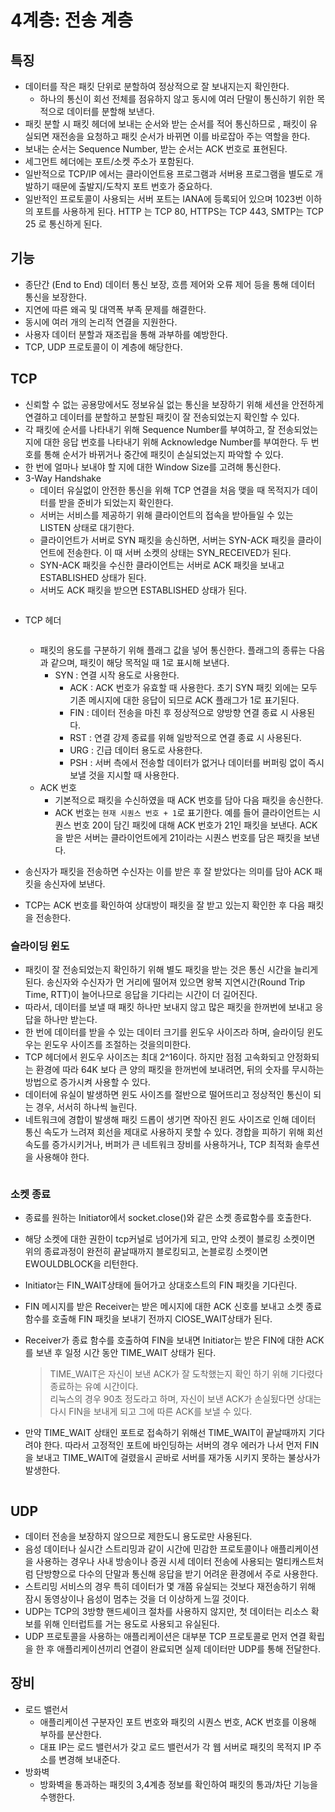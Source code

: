 # 4계층: 전송 계층

## 특징

* 데이터를 작은 패킷 단위로 분할하여 정상적으로 잘 보내지는지 확인한다.
  * 하나의 통신이 회선 전체를 점유하지 않고 동시에 여러 단말이 통신하기 위한 목적으로 데이터를 분할해 보낸다.
* 패킷 분할 시 패킷 헤더에 보내는 순서와 받는 순서를 적어 통신하므로 , 패킷이 유실되면 재전송을 요청하고 패킷 순서가 바뀌면 이를 바로잡아 주는 역할을 한다.
* 보내는 순서는 Sequence Number, 받는 순서는 ACK 번호로 표현된다.
* 세그먼트 헤더에는 포트/소켓 주소가 포함된다.
* 일반적으로 TCP/IP 에서는 클라이언트용 프로그램과 서버용 프로그램을 별도로 개발하기 때문에 출발지/도착지 포트 번호가 중요하다.
* 일반적인 프로토콜이 사용되는 서버 포트는 IANA에 등록되어 있으며 1023번 이하의 포트를 사용하게 된다. HTTP 는 TCP 80, HTTPS는 TCP 443, SMTP는 TCP 25 로 통신하게 된다.

## 기능

* 종단간 (End to End) 데이터 통신 보장, 흐름 제어와 오류 제어 등을 통해 데이터 통신을 보장한다.
* 지연에 따른 왜곡 및 대역폭 부족 문제를 해결한다.
* 동시에 여러 개의 논리적 연결을 지원한다.
* 사용자 데이터 분할과 재조립을 통해 과부하를 예방한다.
* TCP, UDP 프로토콜이 이 계층에 해당한다.

## TCP

* 신뢰할 수 없는 공용망에서도 정보유실 없는 통신을 보장하기 위해 세션을 안전하게 연결하고 데이터를 분할하고 분할된 패킷이 잘 전송되었는지 확인할 수 있다.
* 각 패킷에 순서를 나타내기 위해 Sequence Number를 부여하고, 잘 전송되었는지에 대한 응답 번호를 나타내기 위해 Acknowledge Number를 부여한다. 두 번호를 통해 순서가 바뀌거나 중간에 패킷이 손실되었는지 파악할 수 있다.
* 한 번에 얼마나 보내야 할 지에 대한 Window Size를 고려해 통신한다.
* 3-Way Handshake
  * 데이터 유실없이 안전한 통신을 위해 TCP 연결을 처음 맺을 때 목적지가 데이터를 받을 준비가 되었는지 확인한다.
  * 서버는 서비스를 제공하기 위해 클라이언트의 접속을 받아들일 수 있는 LISTEN 상태로 대기한다.
  * 클라이언트가 서버로 SYN 패킷을 송신하면, 서버는 SYN-ACK 패킷을 클라이언트에 전송한다. 이 때 서버 소켓의 상태는 SYN\_RECEIVED가 된다.
  * SYN-ACK 패킷을 수신한 클라이언트는 서버로 ACK 패킷을 보내고 ESTABLISHED 상태가 된다.
  * 서버도 ACK 패킷을 받으면 ESTABLISHED 상태가 된다.

<figure><img src="../../../.gitbook/assets/image (215).png" alt=""><figcaption></figcaption></figure>

*   TCP 헤더

    <figure><img src="../../../.gitbook/assets/image (216).png" alt=""><figcaption></figcaption></figure>

    * 패킷의 용도를 구분하기 위해 플래그 값을 넣어 통신한다. 플래그의 종류는 다음과 같으며, 패킷이 해당 목적일 때 1로 표시해 보낸다.
      * SYN : 연결 시작 용도로 사용한다.
        * ACK : ACK 번호가 유효할 때 사용한다. 초기 SYN 패킷 외에는 모두 기존 메시지에 대한 응답이 되므로 ACK 플래그가 1로 표기된다.
        * FIN : 데이터 전송을 마친 후 정상적으로 양방향 연결 종료 시 사용된다.
        * RST : 연결 강제 종료를 위해 일방적으로 연결 종료 시 사용된다.
        * URG : 긴급 데이터 용도로 사용한다.
        * PSH : 서버 측에서 전송할 데이터가 없거나 데이터를 버퍼링 없이 즉시 보낼 것을 지시할 때 사용한다.
    * ACK 번호
      * 기본적으로 패킷을 수신하였을 때 ACK 번호를 담아 다음 패킷을 송신한다.
      * ACK 번호는 `현재 시퀀스 번호 + 1`로 표기한다. 예를 들어 클라이언트는 시퀀스 번호 20이 담긴 패킷에 대해 ACK 번호가 21인 패킷을 보낸다. ACK을 받은 서버는 클라이언트에게 21이라는 시퀀스 번호를 담은 패킷을 보낸다.
* 송신자가 패킷을 전송하면 수신자는 이를 받은 후 잘 받았다는 의미를 담아 ACK 패킷을 송신자에 보낸다.
* TCP는 ACK 번호를 확인하여 상대방이 패킷을 잘 받고 있는지 확인한 후 다음 패킷을 전송한다.

### 슬라이딩 윈도

* 패킷이 잘 전송되었는지 확인하기 위해 별도 패킷을 받는 것은 통신 시간을 늘리게 된다. 송신자와 수신자가 먼 거리에 떨어져 있으면 왕복 지연시간(Round Trip Time, RTT)이 늘어나므로 응답을 기다리는 시간이 더 길어진다.
* 따라서, 데이터를 보낼 때 패킷 하나만 보내지 않고 많은 패킷을 한꺼번에 보내고 응답을 하나만 받는다.
* 한 번에 데이터를 받을 수 있는 데이터 크기를 윈도우 사이즈라 하며, 슬라이딩 윈도우는 윈도우 사이즈를 조절하는 것을의미한다.
* TCP 헤더에서 윈도우 사이즈는 최대 2^16이다. 하지만 점점 고속화되고 안정화되는 환경에 따라 64K 보다 큰 양의 패킷을 한꺼번에 보내려면, 뒤의 숫자를 무시하는 방법으로 증가시켜 사용할 수 있다.
* 데이터에 유실이 발생하면 윈도 사이즈를 절반으로 떨어뜨리고 정상적인 통신이 되는 경우, 서서히 하나씩 늘린다.
* 네트워크에 경합이 발생해 패킷 드롭이 생기면 작아진 윈도 사이즈로 인해 데이터 통신 속도가 느려져 회선을 제대로 사용하지 못할 수 있다. 경합을 피하기 위해 회선 속도를 증가시키거나, 버퍼가 큰 네트워크 장비를 사용하거나, TCP 최적화 솔루션을 사용해야 한다.

<figure><img src="../../../.gitbook/assets/image (214).png" alt=""><figcaption></figcaption></figure>

### 소켓 종료

* 종료를 원하는 Initiator에서 socket.close()와 같은 소켓 종료함수를 호출한다.
* 해당 소켓에 대한 권한이 tcp커널로 넘어가게 되고, 만약 소켓이 블로킹 소켓이면 위의 종료과정이 완전히 끝날때까지 블로킹되고, 논블로킹 소켓이면 EWOULDBLOCK을 리턴한다.
* Initiator는 FIN\_WAIT상태에 들어가고 상대호스트의 FIN 패킷을 기다린다.
* FIN 메시지를 받은 Receiver는 받은 메시지에 대한 ACK 신호를 보내고 소켓 종료 함수를 호출해 FIN 패킷을 보내기 전까지 ClOSE\_WAIT상태가 된다.
*   Receiver가 종료 함수를 호출하여 FIN을 보내면 Initiator는 받은 FIN에 대한 ACK를 보낸 후 일정 시간 동안 TIME\_WAIT 상태가 된다.

    > TIME\_WAIT은 자신이 보낸 ACK가 잘 도착했는지 확인 하기 위해 기다렸다 종료하는 유예 시간이다.\
    > 리눅스의 경우 90초 정도라고 하며, 자신이 보낸 ACK가 손실됬다면 상대는 다시 FIN을 보내게 되고 그에 따른 ACK를 보낼 수 있다.

    &#x20;
*   만약 TIME\_WAIT 상태인 포트로 접속하기 위해선 TIME\_WAIT이 끝날때까지 기다려야 한다. 따라서 고정적인 포트에 바인딩하는 서버의 경우 에러가 나서 먼저 FIN을 보내고 TIME\_WAIT에 걸렸을시 곧바로 서버를 재가동 시키지 못하는 불상사가 발생한다.

    &#x20;

<figure><img src="../../../.gitbook/assets/image (1) (1) (1) (1) (1) (1) (1) (1) (1) (1) (1) (1) (1) (1) (1) (1) (1) (1) (1) (1) (1) (1) (1) (1) (1) (1) (1).png" alt=""><figcaption></figcaption></figure>

## UDP

* 데이터 전송을 보장하지 않으므로 제한도니 용도로만 사용된다.
* 음성 데이터나 실시간 스트리밍과 같이 시간에 민감한 프로토콜이나 애플리케이션을 사용하는 경우나 사내 방송이나 증권 시세 데이터 전송에 사용되는 멀티캐스트처럼 단방향으로 다수의 단말과 통신해 응답을 받기 어려운 환경에서 주로 사용한다.
* 스트리밍 서비스의 경우 특히 데이터가 몇 개쯤 유실되는 것보다 재전송하기 위해 잠시 동영상이나 음성이 멈추는 것을 더 이상하게 느낄 것이다.
* UDP는 TCP의 3방향 핸드셰이크 절차를 사용하지 않지만, 첫 데이터는 리소스 확보를 위해 인터럽트를 거는 용도로 사용되고 유실된다.
* UDP 프로토콜을 사용하는 애플리케이션은 대부분 TCP 프로토콜로 먼저 연결 확립을 한 후 애플리케이션끼리 연결이 완료되면 실제 데이터만 UDP를 통해 전달한다.

## 장비

* 로드 밸런서
  * 애플리케이션 구분자인 포트 번호와 패킷의 시퀀스 번호, ACK 번호를 이용해 부하를 분산한다.
  * 대표 IP는 로드 밸런서가 갖고 로드 밸런서가 각 웹 서버로 패킷의 목적지 IP 주소를 변경해 보내준다.
* 방화벽
  * 방화벽을 통과하는 패킷의 3,4계층 정보를 확인하여 패킷의 통과/차단 기능을 수행한다.
